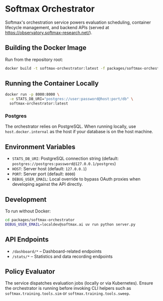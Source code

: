 # Softmax Orchestrator

Softmax's orchestration service powers evaluation scheduling, container lifecycle
management, and backend APIs (served at https://observatory.softmax-research.net/).

## Building the Docker Image

Run from the repository root:

```bash
docker build -t softmax-orchestrator:latest -f packages/softmax-orchestrator/Dockerfile .
```

## Running the Container Locally

```bash
docker run -p 8000:8000 \
  -e STATS_DB_URI="postgres://user:password@host:port/db" \
  softmax-orchestrator:latest
```

### Postgres

The orchestrator relies on PostgreSQL. When running locally, use
`host.docker.internal` as the host if your database is on the host machine.

## Environment Variables

- `STATS_DB_URI`: PostgreSQL connection string (default:
  `postgres://postgres:password@127.0.0.1/postgres`)
- `HOST`: Server host (default: `127.0.0.1`)
- `PORT`: Server port (default: `8000`)
- `DEBUG_USER_EMAIL`: Local override to bypass OAuth proxies when developing
  against the API directly.

## Development

To run without Docker:

```bash
cd packages/softmax-orchestrator
DEBUG_USER_EMAIL=localdev@softmax.ai uv run python server.py
```

## API Endpoints

- `/dashboard/*` – Dashboard-related endpoints
- `/stats/*` – Statistics and data recording endpoints

## Policy Evaluator

The service dispatches evaluation jobs (locally or via Kubernetes). Ensure the
orchestrator is running before invoking CLI helpers such as
`softmax.training.tools.sim` or `softmax.training.tools.sweep`.
